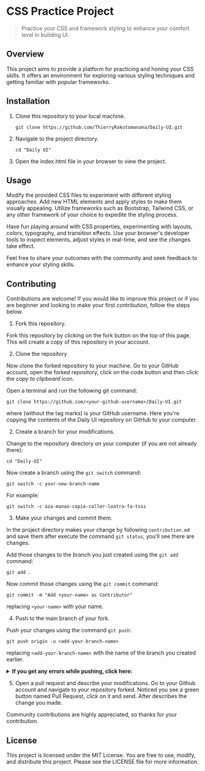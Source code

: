 # CSS Practice Project

> Practice your CSS and framework styling to enhance your comfort level in building UI.

## Overview

This project aims to provide a platform for practicing and honing your CSS skills. It offers an environment for exploring various styling techniques and getting familiar with popular frameworks.

## Installation

1. Clone this repository to your local machine.
   ```shell
   git clone https://github.com/ThierryRakotomanana/Daily-UI.git

2. Navigate to the project directory.
    ```shell
    cd "Daily UI"

3. Open the index.html file in your browser to view the project.

## Usage

Modify the provided CSS files to experiment with different styling approaches. Add new HTML elements and apply styles to make them visually appealing. Utilize frameworks such as Bootstrap, Tailwind CSS, or any other framework of your choice to expedite the styling process.

Have fun playing around with CSS properties, experimenting with layouts, colors, typography, and transition effects. Use your browser's developer tools to inspect elements, adjust styles in real-time, and see the changes take effect.

Feel free to share your outcomes with the community and seek feedback to enhance your styling skills.

## Contributing

Contributions are welcome! If you would like to improve this project or if you are beginner and looking to make your first contribution, follow the steps below.

1. Fork this repository.

Fork this repository by clicking on the fork button on the top of this page.
This will create a copy of this repository in your account.

2. Clone the repository

Now clone the forked repository to your machine. Go to your GitHub account, open the forked repository, click on the code button and then click the _copy to clipboard_ icon.

Open a terminal and run the following git command:

```shell
git clone https://github.com/<your-github-username>/Daily-UI.git
```

where <your-github-username> (without the tag marks) is your GitHub username. Here you're copying the contents of the Daily UI repository on GitHub to your computer.

2. Create a branch for your modifications.

Change to the repository directory on your computer (if you are not already there):

```shell
cd "Daily-UI"
```

Now create a branch using the `git switch` command:

```shell
git switch -c your-new-branch-name
```

For example:

```shell
git switch -c aza-manao-copie-coller-loatra-fa-tsss
```

3. Make your changes and commit them.


In the project directory makes your change by following `contribution.md` and save them after execute the command `git status`, you'll see there are changes.

Add those changes to the branch you just created using the `git add` command:

```shell
git add .
```

Now commit those changes using the `git commit` command:

```shell
git commit -m "Add <your-name> as Contributor"
```

replacing `<your-name>` with your name.

4. Push to the main branch of your fork.

Push your changes using the command `git push`:

```shell
git push origin -u <add-your-branch-name>
```

replacing `<add-your-branch-name>` with the name of the branch you created earlier.

<details>
<summary> <strong>If you get any errors while pushing, click here:</strong> </summary>

* ### Authentication Error
     <pre>remote: Support for password authentication was removed on August 13, 2021. Please use a personal access token instead.
  remote: Please see https://github.blog/2020-12-15-token-authentication-requirements-for-git-operations/ for more information.
  fatal: Authentication failed for 'https://github.com/<your-username>/first-contributions.git/'</pre>  
   Go to [GitHub's tutorial](https://docs.github.com/en/authentication/connecting-to-github-with-ssh/adding-a-new-ssh-key-to-your-github-account) on generating and configuring an SSH key to your account.

</details>

5. Open a pull request and describe your modifications.
Go to your Github account and navigate to your repository forked. Noticed you see a green button named Pull Request, click on it and send. After describes the change you made.

Community contributions are highly appreciated, so thanks for your contribution.

## License

This project is licensed under the MIT License. You are free to use, modify, and distribute this project. Please see the LICENSE file for more information.
